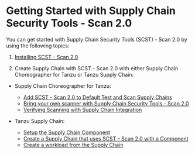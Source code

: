 # Getting Started with Supply Chain Security Tools - Scan 2.0

You can get started with Supply Chain Security Tools (SCST) - Scan 2.0 by using the following topics:

1. [Installing SCST - Scan 2.0](./install-app-scanning.hbs.md)

2. Create Supply Chain with SCST - Scan 2.0 with either Supply Chain Choreographer for Tanzu or Tanzu Supply Chain:

* Supply Chain Choreographer for Tanzu:
  * [Add SCST - Scan 2.0 to Default Test and Scan Supply Chains](./integrate-app-scanning.hbs.md)
  * [Bring your own scanner with Supply Chain Security Tools - Scan 2.0](./bring-your-own-scanner.hbs.md)
  * [Verifying Scanning with Supply Chain Integration](./verify-app-scanning-supply-chain.hbs.md)

* Tanzu Supply Chain:
  * [Setup the Supply Chain Component](./setup-supply-chain-component.md)
  * [Create a Supply Chain that uses SCST - Scan 2.0 with a Component](./create-supply-chain-with-app-scanning.md)
  * [Create a workload from the Supply Chain](./create-supply-chain-workload.md)
